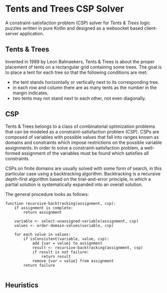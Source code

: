 # Tents and Trees CSP Solver

A constraint-satisfaction problem (CSP) solver for _Tents & Trees_ logic puzzles written in pure Kotlin and designed as
a websocket based client-server application.

## Tents & Trees

Invented in 1989 by Leon Balmaekers, Tents & Trees is about the proper placement of tents on a rectangular grid
containing some trees. The goal is to place a tent for each tree so that the following conditions are met:

* the tent stands horizontally or vertically next to its corresponding tree.
* in each row and column there are as many tents as the number in the margin indicates.
* two tents may not stand next to each other, not even diagonally.

## CSP

Tents & Trees belongs to a class of combinatorial optimization problems that can be modeled as a constraint-satisfaction
problem (CSP). CSPs are composed of variables with possible values that fall into ranges known as domains and
constraints which impose restrictions on the possible variable assignments. In order to solve a constraint-satisfaction
problem, a well-formed assignment of the variables must be found which satisfies *all* constraints.

CSPs on finite domains are usually solved with some form of search, in this particular case using a backtracking
algorithm. Backtracking is a recursive depth-first algorithm based on the trial-and-error principle, in which a partial
solution is systematically expanded into an overall solution.

The general procedure looks as follows:

```
function recursive-backtracking(assignment, csp):
    if assignment is complete:
        return assignment
    
    variable <- select-unassigned-variable(assignment, csp)
    values <- order-domain-values(variable, csp)
    
    for each value in values:
        if isConsistent(variable, value, csp):
            add {var = value} to assignment
            result <- recursive-backtracking(assignment, csp)
            if result is not failure:
                return result    
            remove {var = value} from assignment
        return failure
    
```

## Heuristics


